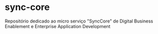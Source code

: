 # sync-core
Repositório dedicado ao micro serviço "SyncCore" de Digital Business Enablement e Enterprise Application Development
